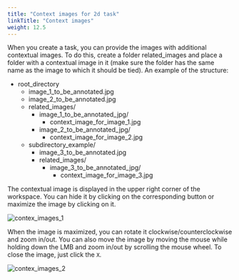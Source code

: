 ```yaml
---
title: "Context images for 2d task"
linkTitle: "Context images"
weight: 12.5
---
```


When you create a task, you can provide the images with additional contextual images. 
To do this, create a folder related_images and place a folder with a contextual image in it
(make sure the folder has the same name as the image to which it should be tied).
An example of the structure:

- root_directory
  - image_1_to_be_annotated.jpg
  - image_2_to_be_annotated.jpg
  - related_images/
    - image_1_to_be_annotated_jpg/
      - context_image_for_image_1.jpg
    - image_2_to_be_annotated_jpg/
      - context_image_for_image_2.jpg
  - subdirectory_example/
    - image_3_to_be_annotated.jpg
    - related_images/
      - image_3_to_be_annotated_jpg/
        - context_image_for_image_3.jpg
			
The contextual image is displayed in the upper right corner of the workspace.
You can hide it by clicking on the corresponding button or maximize the image by clicking on it.

![contex_images_1](https://user-images.githubusercontent.com/54434686/119321037-e21a2000-bc84-11eb-8352-ca5ad349780a.jpg)

When the image is maximized, you can rotate it clockwise/counterclockwise and zoom in/out. 
You can also move the image by moving the mouse while holding down the LMB
and zoom in/out by scrolling the mouse wheel.
To close the image, just click the `X`.

![contex_images_2](https://user-images.githubusercontent.com/54434686/119327072-4344f200-bc8b-11eb-80ba-86ec4f9e436e.jpg)

